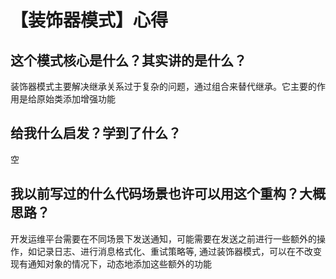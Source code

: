 # 【装饰器模式】心得

## 这个模式核心是什么？其实讲的是什么？

装饰器模式主要解决继承关系过于复杂的问题，通过组合来替代继承。它主要的作用是给原始类添加增强功能

## 给我什么启发？学到了什么？

空

## 我以前写过的什么代码场景也许可以用这个重构？大概思路？

开发运维平台需要在不同场景下发送通知，可能需要在发送之前进行一些额外的操作，如记录日志、进行消息格式化、重试策略等, 通过装饰器模式，可以在不改变现有通知对象的情况下，动态地添加这些额外的功能
